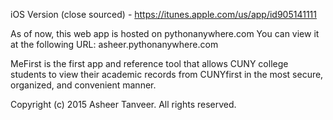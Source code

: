 iOS Version (close sourced) - https://itunes.apple.com/us/app/id905141111

As of now, this web app is hosted on pythonanywhere.com
You can view it at the following URL: asheer.pythonanywhere.com

MeFirst is the first app and reference tool that allows CUNY college students to view their academic records from CUNYfirst in the most secure, organized, and convenient manner.

Copyright (c) 2015 Asheer Tanveer. All rights reserved.
